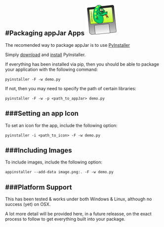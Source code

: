 #Packaging appJar Apps ![PyInstaller](img/pyinstaller-draft1a-100_trans.png)
---

The recomended way to package appJar is to use [PyInstaller](http://www.pyinstaller.org)  

Simply [download](http://www.pyinstaller.org/downloads.html) and [install](https://pyinstaller.readthedocs.io/en/stable/installation.html) PyInstaller.  

If everything has been installed via pip, then you should be able to package your application with the following command:

```pyinstaller -F -w demo.py```

If not, then you may need to specify the path of certain libraries:  

```pyinstaller -F -w -p <path_to_appJar> demo.py```

###Setting an app Icon
---
To set an icon for the app, include the following option:

```pyinstaller -i <path_to_icon> -F -w demo.py```

###Including Images
---
To include images, include the following option:

```appinstaller --add-data image.png:. -F -w demo.py```

###Platform Support
---
This has been tested & works under both Windows & Linux, although no success (yet) on OSX.  

A lot more detail will be provided here, in a future releasse, on the exact process to follow to get everything built into  your package.  
